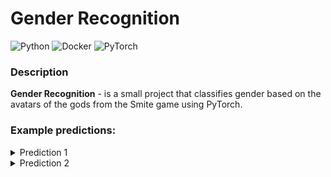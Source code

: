 # Gender Recognition

![Python](https://img.shields.io/badge/python-3670A0?style=for-the-badge&logo=python&logoColor=ffdd54)
![Docker](https://img.shields.io/badge/docker-%230db7ed.svg?style=for-the-badge&logo=docker&logoColor=white)
![PyTorch](https://img.shields.io/badge/PyTorch-%23EE4C2C.svg?style=for-the-badge&logo=PyTorch&logoColor=white)

### Description

**Gender Recognition** - is a small project that classifies gender based on the avatars of the gods from the Smite game using PyTorch.

### Example predictions:
<details>
<summary>Prediction 1</summary>

![pred_1](https://i.postimg.cc/KzQN1ynn/demo3.png)
</details>
<details>
<summary>Prediction 2</summary>

![pred_2](https://i.postimg.cc/3xWP7tQS/demo2.png)
</details>